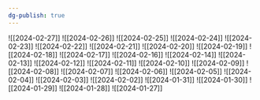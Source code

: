 ```yaml
---
dg-publish: true
---
```

![[2024-02-27]]
![[2024-02-26]]
![[2024-02-25]]
![[2024-02-24]]
![[2024-02-23]]
![[2024-02-22]]
![[2024-02-21]]
![[2024-02-20]]
![[2024-02-19]]
![[2024-02-18]]
![[2024-02-17]]
![[2024-02-16]]
![[2024-02-14]]
![[2024-02-13]]
![[2024-02-12]]
![[2024-02-11]]
![[2024-02-10]]
![[2024-02-09]]
![[2024-02-08]]
![[2024-02-07]]
![[2024-02-06]]
![[2024-02-05]]
![[2024-02-04]]
![[2024-02-03]]
![[2024-02-02]]
![[2024-01-31]]
![[2024-01-30]]
![[2024-01-29]]
![[2024-01-28]]
![[2024-01-27]]
